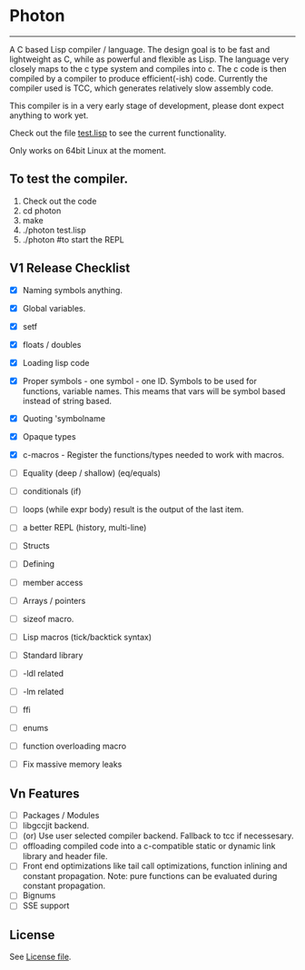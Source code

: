 # Photon
---------
A C based Lisp compiler / language. The design goal is to be fast and lightweight as C, while as powerful and flexible as Lisp. The language very closely maps to the c type system and compiles into c. The c code is then compiled by a compiler to produce efficient(-ish) code. Currently the compiler used is TCC, which generates relatively slow assembly code.

This compiler is in a very early stage of development, please dont expect anything to work yet.

Check out the file [test.lisp](test.lisp) to see the current functionality.

Only works on 64bit Linux at the moment.

To test the compiler.
---------------------

1. Check out the code
2. cd photon
3. make
4. ./photon test.lisp
5. ./photon \#to start the REPL

V1 Release Checklist
--------
* [x] Naming symbols anything.
* [x] Global variables.
* [x] setf
* [x] floats / doubles
* [x] Loading lisp code
* [x] Proper symbols -  one symbol - one ID. Symbols to be used for functions, variable names. This meams that vars will be symbol based instead of string based.
* [x] Quoting 'symbolname
* [x] Opaque types
* [x] c-macros - Register the functions/types needed to work with macros.
* [ ] Equality (deep / shallow) (eq/equals)
* [ ] conditionals (if)
* [ ] loops (while expr body) result is the output of the last item.
* [ ] a better REPL (history, multi-line)
* [ ] Structs
 * [ ] Defining
 * [ ] member access
* [ ] Arrays / pointers
* [ ] sizeof macro.
* [ ] Lisp macros (tick/backtick syntax)
* [ ] Standard library
 * [ ] -ldl related
 * [ ] -lm related
* [ ] ffi
* [ ] enums
* [ ] function overloading macro
* [ ] Fix massive memory leaks


Vn Features
---------
* [ ] Packages / Modules
* [ ] libgccjit backend.
* [ ] (or) Use user selected compiler backend. Fallback to tcc if necessesary.
* [ ] offloading compiled code into a c-compatible static or dynamic link library and header file.
* [ ] Front end optimizations like tail call optimizations, function inlining and constant propagation. Note: pure functions can be evaluated during constant propagation.
* [ ] Bignums
* [ ] SSE support

License
------
See [License file](License.txt). 